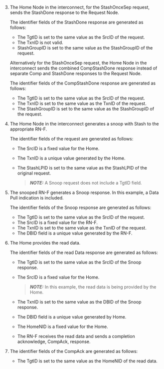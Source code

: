 3. The Home Node in the interconnect, for the StashOnceSep request, sends the StashDone response to the Request Node.

    The identifier fields of the StashDone response are generated as follows:

    - The TgtID is set to the same value as the SrcID of the request.
    - The TxnID is not valid.
    - StashGroupID is set to the same value as the StashGroupID of the request.

    Alternatively for the StashOnceSep request, the Home Node in the interconnect sends the combined CompStashDone response instead of separate Comp and StashDone responses to the Request Node.

    The identifier fields of the CompStashDone response are generated as follows:

    - The TgtID is set to the same value as the SrcID of the request.
    - The TxnID is set to the same value as the TxnID of the request.
    - The StashGroupID is set to the same value as the StashGroupID of the request.

4. The Home Node in the interconnect generates a snoop with Stash to the appropriate RN-F.

    The identifier fields of the request are generated as follows:

    - The SrcID is a fixed value for the Home.
    - The TxnID is a unique value generated by the Home.
    - The StashLPID is set to the same value as the StashLPID of the original request.

        > **_NOTE:_** A Snoop request does not include a TgtID field.

5. The snooped RN-F generates a Snoop response. In this example, a Data Pull indication is included.

    The identifier fields of the Snoop response are generated as follows:

    - The TgtID is set to the same value as the SrcID of the request.
    - The SrcID is a fixed value for the RN-F.
    - The TxnID is set to the same value as the TxnID of the request.
    - The DBID field is a unique value generated by the RN-F.

6. The Home provides the read data.

    The identifier fields of the read Data response are generated as follows:

    - The TgtID is set to the same value as the SrcID of the Snoop response.
    - The SrcID is a fixed value for the Home.

        > **_NOTE:_** In this example, the read data is being provided by the Home.

    - The TxnID is set to the same value as the DBID of the Snoop response.
    - The DBID field is a unique value generated by Home.
    - The HomeNID is a fixed value for the Home.
    - The RN-F receives the read data and sends a completion acknowledge, CompAck, response.

7. The identifier fields of the CompAck are generated as follows:

    - The TgtID is set to the same value as the HomeNID of the read data.